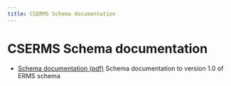 ```yaml
---
title: CSERMS Schema documentation
---
```

CSERMS Schema documentation
=======================

- [Schema documentation (pdf)](./pdf/ERMS.pdf)
  Schema documentation to version 1.0 of ERMS schema
